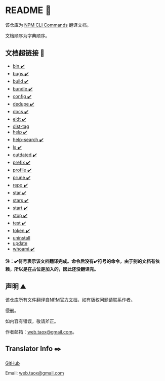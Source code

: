 # README 📖

该仓库为 [NPM CLI Commands](https://docs.npmjs.com/cli/init) 翻译文档。

文档顺序为字典顺序。

## 文档超链接 🔗

* [bin  ✔️](https://ninjiahub.github.io/NPM-CLI-Commands/docs/npm-bin "npm-bin")
* [bugs ✔️](https://ninjiahub.github.io/NPM-CLI-Commands/docs/npm-bugs "npm-bugs")
* [build ✔️](https://ninjiahub.github.io/NPM-CLI-Commands/docs/npm-build "npm-build")
* [bundle ✔️](https://ninjiahub.github.io/NPM-CLI-Commands/docs/npm-bundle "npm-bundle")
* [config ✔️](https://ninjiahub.github.io/NPM-CLI-Commands/docs/npm-config "npm-config")
* [dedupe ✔️](https://ninjiahub.github.io/NPM-CLI-Commands/docs/npm-dedupe "npm-dedupe")
* [docs ✔️](https://ninjiahub.github.io/NPM-CLI-Commands/docs/npm-docs "npm-docs")
* [eidt ✔️](https://ninjiahub.github.io/NPM-CLI-Commands/docs/npm-edit "npm-edit")
* [dist-tag](https://ninjiahub.github.io/NPM-CLI-Commands/docs/npm-dist-tag "npm-dist-tag")
* [help  ✔️](https://ninjiahub.github.io/NPM-CLI-Commands/docs/npm-help "npm-help")
* [help-search  ✔️](https://ninjiahub.github.io/NPM-CLI-Commands/docs/npm-help-search "npm-help-search")
* [ls  ✔️](https://ninjiahub.github.io/NPM-CLI-Commands/docs/npm-ls "npm-ls")
* [outdated  ✔️](https://ninjiahub.github.io/NPM-CLI-Commands/docs/npm-outdated "npm-outdated")
* [prefix  ✔️](https://ninjiahub.github.io/NPM-CLI-Commands/docs/npm-prefix "npm-prefix")
* [profile ✔️](https://ninjiahub.github.io/NPM-CLI-Commands/docs/npm-profile "npm-profile")
* [prune ✔️](https://ninjiahub.github.io/NPM-CLI-Commands/docs/npm-prune "npm-prune")
* [repo ✔️](https://ninjiahub.github.io/NPM-CLI-Commands/docs/npm-repo "npm-repo")
* [star ✔️](https://ninjiahub.github.io/NPM-CLI-Commands/docs/npm-star "npm-star")
* [stars ✔️](https://ninjiahub.github.io/NPM-CLI-Commands/docs/npm-stars "npm-stars")
* [start ✔️](https://ninjiahub.github.io/NPM-CLI-Commands/docs/npm-start "npm-start")
* [stop ✔️](https://ninjiahub.github.io/NPM-CLI-Commands/docs/npm-stop "npm-stop")
* [test ✔️](https://ninjiahub.github.io/NPM-CLI-Commands/docs/npm-test "npm-test")
* [token ✔️](https://ninjiahub.github.io/NPM-CLI-Commands/docs/npm-token "npm-token")
* [uninstall](https://ninjiahub.github.io/NPM-CLI-Commands/docs/npm-uninstall "npm-uninstall")
* [update](https://ninjiahub.github.io/NPM-CLI-Commands/docs/npm-update "npm-update")
* [whoami ✔️](https://ninjiahub.github.io/NPM-CLI-Commands/docs/npm-whoami "npm-whoami")

**注：✔️符号表示该文档翻译完成。命令后没有✔️符号的命令，由于别的文档有依赖，所以是在占位是加入的，因此还没翻译完。**

## 声明 ⛰️

该仓库所有文件翻译自[NPM官方文档](https://docs.npmjs.com/cli/init)，如有版权问题请联系作者。

侵删。

如内容有错误，敬请斧正。

作者邮箱：web.taox@gmail.com。

## Translator Info ✒️

[GitHub](https://github.com/Tao-Quixote)

Email: <web.taox@gmail.com>
